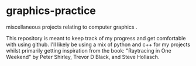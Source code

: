 # graphics-practice
miscellaneous projects relating to computer graphics .

This repository is meant to keep track of my progress and get comfortable with using github. I'll likely be using a mix of python and c++ for my projects whilst primarily getting inspiration from the book: "Raytracing in One Weekend" by Peter Shirley, Trevor D Black, and Steve Hollasch.
